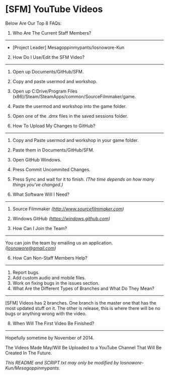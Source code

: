 [SFM] YouTube Videos 
====================
Below Are Our Top 8 FAQs:

1. Who Are The Current Staff Members?
-------------------------------------
- [Project Leader] Mesagoppinmypants/Iosnowore-Kun

2. How Do I Use/Edit the SFM Video?
-----------------------------------
1. Open up Documents/GitHub/SFM.
2. Copy and paste usermod and workshop.
3. Open up C:Drive/Program Files (x86)/Steam/SteamApps/common/SourceFilmmaker/game.
4. Paste the usermod and workshop into the game folder.
5. Open one of the .dmx files in the saved sessions folder.

3. How To Upload My Changes to GitHub?
--------------------------------------
1. Copy and Paste usermod and workshop in your game folder.
2. Paste them in Documents/GitHub/SFM.
3. Open GitHub Windows.
4. Press Commit Uncommited Changes.
5. Press Sync and wait for it to finish. *(The time depends on how many things you've changed.)*

4. What Software Will I Need?
-----------------------------
1. Source Filmmaker *(http://www.sourcefilmmaker.com)*
2. Windows GitHub *(https://windows.github.com)*

5. How Can I Join the Team?
---------------------------
You can join the team by emailing us an application. *(Iosnowore@gmail.com)*

6. How Can Non-Staff Members Help?
----------------------------------
1. Report bugs.
2. Add custom audio and mobile files.
3. Work on fixing bugs in the issues section.
4. What Are the Different Types of Branches and What Do They Mean?
------------------------------------------------------------------
[SFM] Videos has 2 branches. One branch is the master one that has the most updated stuff on it.
The other is release, this is where there will be no bugs or anything wrong with the video.

8. When Will The First Video Be Finished?
-----------------------------------------
Hopefully sometime by November of 2014.

The Videos Made May/Will Be Uploaded to a YouTube Channel That Will Be Created In The Future.

*This README and SCRIPT.txt may only be modified by Iosnowore-Kun/Mesagoppinmypants.*
